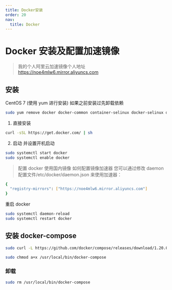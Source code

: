 ```yaml
---
title: Docker安装
order: 20
nav:
  title: Docker
---
```


# Docker 安装及配置加速镜像

> 我的个人阿里云加速镜像个人地址&nbsp; https://noe4mlw6.mirror.aliyuncs.com

## 安装

CentOS 7 (使用 yum 进行安装) 如果之前安装过先卸载依赖

```bash
sudo yum remove docker docker-common container-selinux docker-selinux docker-engine docker-engine-selinux
```

1. 直接安装

```bash
curl -sSL https://get.docker.com/ | sh
```

2. 启动 并设置开机启动

```bash
sudo systemctl start docker
sudo systemctl enable docker
```

> 配置 docker 使用国内镜像
> 如何配置镜像加速器
> 您可以通过修改 daemon 配置文件/etc/docker/daemon.json 来使用加速器：

```bash
{
  "registry-mirrors": ["https://noe4mlw6.mirror.aliyuncs.com"]
}
```

重启 docker

```bash
sudo systemctl daemon-reload
sudo systemctl restart docker
```

## 安装 docker-compose

```bash
sudo curl -L https://github.com/docker/compose/releases/download/1.20.0/docker-compose-`uname -s`-`uname -m` -o /usr/local/bin/docker-compose
```

```bash
sudo chmod a+x /usr/local/bin/docker-compose
```

### 卸载

```bash
sudo rm /usr/local/bin/docker-compose
```
